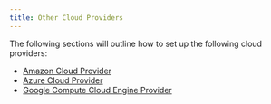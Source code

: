 ```yaml
---
title: Other Cloud Providers
---
```


<head>
  <link rel="canonical" href="https://ranchermanager.docs.rancher.com/getting-started/set-up-cloud-providers"/>
</head>

The following sections will outline how to set up the following cloud providers:

- [Amazon Cloud Provider](amazon.md)
- [Azure Cloud Provider](azure.md)
- [Google Compute Cloud Engine Provider](google-compute-engine.md)